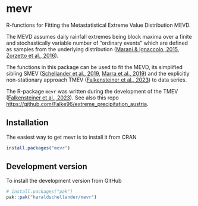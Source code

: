 
# mevr

R-functions for Fitting the Metastatistical Extreme Value Distribution MEVD. 

The MEVD assumes daily rainfall extremes being block maxima over a finite and stochastically variable number of “ordinary events” which are defined as samples from the underlying distribution ([Marani & Ignaccolo, 2015](https://doi.org/10.1016/j.advwatres.2015.03.001), [Zorzetto et al., 2016](https://doi.org/10.1002/2016GL069445)).

The functions in this package can be used to fit the MEVD, its simplified sibling SMEV ([Schellander et al., 2019](https://doi.org/10.1029/2019EA000557), [Marra et al., 2019](https://doi.org/10.1016/j.advwatres.2019.04.002)) and the explicitly non-stationary approach TMEV ([Falkensteiner et al., 2023](https://doi.org/10.1016/j.wace.2023.100601)) to data series.

The R-package `mevr` was written during the development of the TMEV ([Falkensteiner et al., 2023](https://doi.org/10.1016/j.wace.2023.100601)). See also this repo https://github.com/Falke96/extreme_precipitation_austria.


## Installation

The easiest way to get mevr is to install it from CRAN
```r 
install.packages("mevr")
```


## Development version
To install the development version from GitHub

```r
# install.packages("pak")
pak::pak("haraldschellander/mevr")
```

